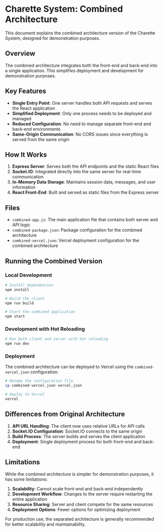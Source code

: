 # Charette System: Combined Architecture

This document explains the combined architecture version of the Charette System, designed for demonstration purposes.

## Overview

The combined architecture integrates both the front-end and back-end into a single application. This simplifies deployment and development for demonstration purposes.

## Key Features

- **Single Entry Point**: One server handles both API requests and serves the React application
- **Simplified Deployment**: Only one process needs to be deployed and managed
- **Reduced Configuration**: No need to manage separate front-end and back-end environments
- **Same-Origin Communication**: No CORS issues since everything is served from the same origin

## How It Works

1. **Express Server**: Serves both the API endpoints and the static React files
2. **Socket.IO**: Integrated directly into the same server for real-time communication
3. **In-Memory Data Storage**: Maintains session data, messages, and user information
4. **React Front-End**: Built and served as static files from the Express server

## Files

- `combined-app.js`: The main application file that contains both server and API logic
- `combined-package.json`: Package configuration for the combined architecture
- `combined-vercel.json`: Vercel deployment configuration for the combined architecture

## Running the Combined Version

### Local Development

```bash
# Install dependencies
npm install

# Build the client
npm run build

# Start the combined application
npm start
```

### Development with Hot Reloading

```bash
# Run both client and server with hot reloading
npm run dev
```

### Deployment

The combined architecture can be deployed to Vercel using the `combined-vercel.json` configuration:

```bash
# Rename the configuration file
cp combined-vercel.json vercel.json

# Deploy to Vercel
vercel
```

## Differences from Original Architecture

1. **API URL Handling**: The client now uses relative URLs for API calls
2. **Socket.IO Configuration**: Socket.IO connects to the same origin
3. **Build Process**: The server builds and serves the client application
4. **Deployment**: Single deployment process for both front-end and back-end

## Limitations

While the combined architecture is simpler for demonstration purposes, it has some limitations:

1. **Scalability**: Cannot scale front-end and back-end independently
2. **Development Workflow**: Changes to the server require restarting the entire application
3. **Resource Sharing**: Server and client compete for the same resources
4. **Deployment Options**: Fewer options for optimizing deployment

For production use, the separated architecture is generally recommended for better scalability and maintainability.
